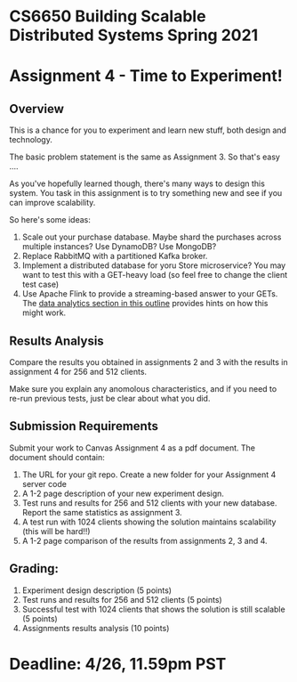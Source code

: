 # CS6650 Building Scalable Distributed Systems Spring 2021

# Assignment 4 - Time to Experiment!

## Overview

This is a chance for you to experiment and learn new stuff, both design and technology.

The basic problem statement is the same as Assignment 3. So that's easy ....

As you've hopefully learned though, there's many ways to design this system. You task in this assignment is to try something new and see if you can improve scalability.

So here's some ideas:
1. Scale out your purchase database. Maybe shard the purchases across multiple instances? Use DynamoDB? Use MongoDB?
1. Replace RabbitMQ with a partitioned Kafka broker.
1. Implement a distributed database for yoru Store microservice? You may want to test this with a GET-heavy load (so feel free to change the client test case)
1. Use Apache Flink to provide a streaming-based answer to your GETs. The [data analytics section in this outline](https://flink.apache.org/usecases.html) provides hints on how this might work. 

## Results Analysis

Compare the results you obtained in assignments 2 and 3 with the results in assignment 4 for 256 and 512 clients. 

Make sure you explain any anomolous characteristics, and if you need to re-run previous tests, just be clear about what you did.

## Submission Requirements
Submit your work to Canvas Assignment 4 as a pdf document. The document should contain:

1. The URL for your git repo. Create a new folder for your Assignment 4 server code
1. A 1-2 page description of your new experiment design. 
1. Test runs and results for 256 and 512 clients with your new database. Report the same statistics as assignment 3.
1. A test run with 1024 clients showing the solution maintains scalability (this will be hard!!)
1. A 1-2 page comparison of the results from assignments 2, 3 and 4. 

## Grading:
1. Experiment design description (5 points) 
1. Test runs and results for 256 and 512 clients (5 points)  
1. Successful test with 1024 clients that shows the solution is still scalable (5 points)
1. Assignments results analysis (10 points) 


# Deadline: 4/26, 11.59pm PST 
